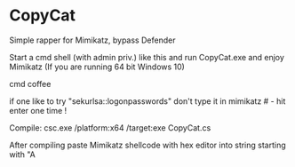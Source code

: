# CopyCat
Simple rapper for Mimikatz, bypass Defender


Start a cmd shell (with admin priv.) like this and run CopyCat.exe and enjoy Mimikatz (If you are running 64 bit Windows 10)

cmd coffee

if one like to try "sekurlsa::logonpasswords" don't type it in mimikatz # - hit enter one time !


Compile: csc.exe /platform:x64 /target:exe CopyCat.cs

After compiling paste Mimikatz shellcode with hex editor into string starting with "A
